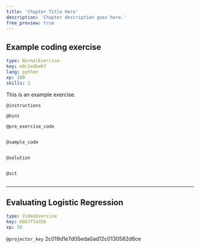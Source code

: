 ```yaml
---
title: 'Chapter Title Here'
description: 'Chapter description goes here.'
free_preview: true
---
```


## Example coding exercise

```yaml
type: NormalExercise
key: e8c1edbe67
lang: python
xp: 100
skills: 2
```

This is an example exercise.

`@instructions`


`@hint`


`@pre_exercise_code`
```{python}

```

`@sample_code`
```{python}

```

`@solution`
```{python}

```

`@sct`
```{python}

```

---

## Evaluating Logistic Regression

```yaml
type: VideoExercise
key: 6bb7f7a35b
xp: 50
```

`@projector_key`
2c019d1e7d05eda0ad12c0130582d6ce

